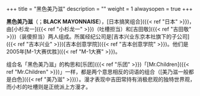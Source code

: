 +++
title = "黑色美乃滋"
description = ""
weight = 1
alwaysopen = true
+++

**黑色美乃滋**（；**BLACK
MAYONNAISE**），[日本搞笑组合]({{< ref "日本" >}})，由[小杉龙一]({{< ref "小杉龙一" >}})（吐槽担当）和[吉田敬]({{< ref "吉田敬" >}})（装傻担当）两人组成。所属经纪公司是[吉本兴业东京本社旗下的子公司]({{< ref "吉本兴业" >}})[吉本创意学院]({{< ref "吉本创意学院" >}})。他们是2005年[M-1大赛优胜]({{< ref "M-1大赛" >}})。

组合名「黑色美乃滋」的构思和[乐团]({{< ref "乐团" >}})「[Mr.Children]({{< ref "Mr.Children" >}})」一样，都是两个意思相反的词语的组合（[美乃滋一般都是白色]({{< ref "美乃滋" >}})）。漫才表现中吉田常持有消极悲观的独特世界观，而小杉的吐槽则是正统派上方漫才。

<!--more-->